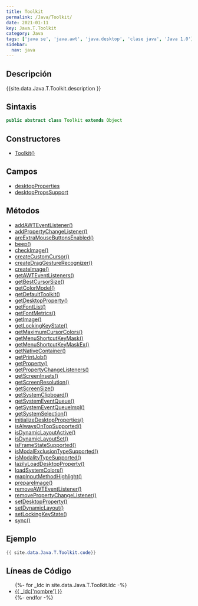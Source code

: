 ```yaml
---
title: Toolkit
permalink: /Java/Toolkit/
date: 2021-01-11
key: Java.T.Toolkit
category: Java
tags: ['java se', 'java.awt', 'java.desktop', 'clase java', 'Java 1.0']
sidebar: 
  nav: java
---
```


## Descripción
{{site.data.Java.T.Toolkit.description }}

## Sintaxis
~~~java
public abstract class Toolkit extends Object
~~~

## Constructores
* [Toolkit()](/Java/Toolkit/Toolkit/)

## Campos
* [desktopProperties](/Java/Toolkit/desktopProperties)
* [desktopPropsSupport](/Java/Toolkit/desktopPropsSupport)

## Métodos
* [addAWTEventListener()](/Java/Toolkit/addAWTEventListener)
* [addPropertyChangeListener()](/Java/Toolkit/addPropertyChangeListener)
* [areExtraMouseButtonsEnabled()](/Java/Toolkit/areExtraMouseButtonsEnabled)
* [beep()](/Java/Toolkit/beep)
* [checkImage()](/Java/Toolkit/checkImage)
* [createCustomCursor()](/Java/Toolkit/createCustomCursor)
* [createDragGestureRecognizer()](/Java/Toolkit/createDragGestureRecognizer)
* [createImage()](/Java/Toolkit/createImage)
* [getAWTEventListeners()](/Java/Toolkit/getAWTEventListeners)
* [getBestCursorSize()](/Java/Toolkit/getBestCursorSize)
* [getColorModel()](/Java/Toolkit/getColorModel)
* [getDefaultToolkit()](/Java/Toolkit/getDefaultToolkit)
* [getDesktopProperty()](/Java/Toolkit/getDesktopProperty)
* [getFontList()](/Java/Toolkit/getFontList)
* [getFontMetrics()](/Java/Toolkit/getFontMetrics)
* [getImage()](/Java/Toolkit/getImage)
* [getLockingKeyState()](/Java/Toolkit/getLockingKeyState)
* [getMaximumCursorColors()](/Java/Toolkit/getMaximumCursorColors)
* [getMenuShortcutKeyMask()](/Java/Toolkit/getMenuShortcutKeyMask)
* [getMenuShortcutKeyMaskEx()](/Java/Toolkit/getMenuShortcutKeyMaskEx)
* [getNativeContainer()](/Java/Toolkit/getNativeContainer)
* [getPrintJob()](/Java/Toolkit/getPrintJob)
* [getProperty()](/Java/Toolkit/getProperty)
* [getPropertyChangeListeners()](/Java/Toolkit/getPropertyChangeListeners)
* [getScreenInsets()](/Java/Toolkit/getScreenInsets)
* [getScreenResolution()](/Java/Toolkit/getScreenResolution)
* [getScreenSize()](/Java/Toolkit/getScreenSize)
* [getSystemClipboard()](/Java/Toolkit/getSystemClipboard)
* [getSystemEventQueue()](/Java/Toolkit/getSystemEventQueue)
* [getSystemEventQueueImpl()](/Java/Toolkit/getSystemEventQueueImpl)
* [getSystemSelection()](/Java/Toolkit/getSystemSelection)
* [initializeDesktopProperties()](/Java/Toolkit/initializeDesktopProperties)
* [isAlwaysOnTopSupported()](/Java/Toolkit/isAlwaysOnTopSupported)
* [isDynamicLayoutActive()](/Java/Toolkit/isDynamicLayoutActive)
* [isDynamicLayoutSet()](/Java/Toolkit/isDynamicLayoutSet)
* [isFrameStateSupported()](/Java/Toolkit/isFrameStateSupported)
* [isModalExclusionTypeSupported()](/Java/Toolkit/isModalExclusionTypeSupported)
* [isModalityTypeSupported()](/Java/Toolkit/isModalityTypeSupported)
* [lazilyLoadDesktopProperty()](/Java/Toolkit/lazilyLoadDesktopProperty)
* [loadSystemColors()](/Java/Toolkit/loadSystemColors)
* [mapInputMethodHighlight()](/Java/Toolkit/mapInputMethodHighlight)
* [prepareImage()](/Java/Toolkit/prepareImage)
* [removeAWTEventListener()](/Java/Toolkit/removeAWTEventListener)
* [removePropertyChangeListener()](/Java/Toolkit/removePropertyChangeListener)
* [setDesktopProperty()](/Java/Toolkit/setDesktopProperty)
* [setDynamicLayout()](/Java/Toolkit/setDynamicLayout)
* [setLockingKeyState()](/Java/Toolkit/setLockingKeyState)
* [sync()](/Java/Toolkit/sync)

## Ejemplo
~~~java
{{ site.data.Java.T.Toolkit.code}}
~~~

## Líneas de Código
<ul>
{%- for _ldc in site.data.Java.T.Toolkit.ldc -%}
   <li>
       <a href="{{_ldc['url'] }}">{{ _ldc['nombre'] }}</a>
   </li>
{%- endfor -%}
</ul>
